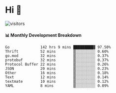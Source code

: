 # Hi 👋
 
![visitors](https://visitor-badge.glitch.me/badge?page_id=sorcererxw.sorcererx)

#### 📊 Monthly Development Breakdown

<!--START_SECTION:waka-->
```text
Go              142 hrs 9 mins █████████▓ 97.50%
Thrift          52 mins        ▒░░░░░░░░░ 0.60%
go.mod          32 mins        ▒░░░░░░░░░ 0.37%
protobuf        32 mins        ▒░░░░░░░░░ 0.37%
Protocol Buffer 22 mins        ▒░░░░░░░░░ 0.26%
JSON            20 mins        ▒░░░░░░░░░ 0.23%
Other           16 mins        ▒░░░░░░░░░ 0.18%
Text            12 mins        ▒░░░░░░░░░ 0.14%
textmate        10 mins        ▒░░░░░░░░░ 0.12%
YAML            8 mins         ▒░░░░░░░░░ 0.09%
```
<!--END_SECTION:waka-->

